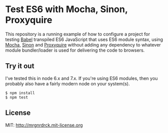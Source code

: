 # Test ES6 with Mocha, Sinon, Proxyquire

This repository is a running example of how to configure a project for testing [Babel][babel] transpiled ES6 JavaScript that uses ES6 module syntax, using [Mocha][mocha], [Sinon][sinon] and [Proxyquire][proxyquire] without adding any dependency to whatever module bundler/loader is used for delivering the code to browsers.

## Try it out

I've tested this in node 6.x and 7.x. If you're using ES6 modules, then you probably also have a fairly modern node on your system(s).

```shell
$ npm install
$ npm test
```

## License

MIT: http://mrgnrdrck.mit-license.org

[babel]: https://babeljs.io
[mocha]: https://mochajs.org
[proxyquire]: https://github.com/thlorenz/proxyquire
[sinon]: http://sinonjs.org
